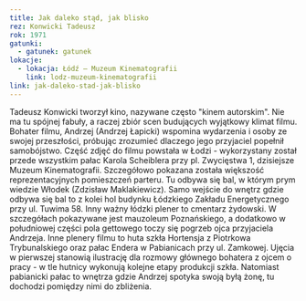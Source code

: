 ```yaml
---
title: Jak daleko stąd, jak blisko
rez: Konwicki Tadeusz
rok: 1971
gatunki: 
  - gatunek: gatunek
lokacje:
  - lokacja: Łódź – Muzeum Kinematografii
    link: lodz-muzeum-kinematografii
link: jak-daleko-stad-jak-blisko
---
```

Tadeusz Konwicki tworzył kino, nazywane często "kinem autorskim". Nie ma tu spójnej fabuły, a raczej zbiór scen budujących wyjątkowy klimat filmu. Bohater filmu, Andrzej (Andrzej Łapicki) wspomina wydarzenia i osoby ze swojej przeszłości, próbując zrozumieć dlaczego jego przyjaciel popełnił samobójstwo.
Część zdjęć do filmu powstała w Łodzi - wykorzystany został przede wszystkim pałac Karola Scheiblera przy pl. Zwycięstwa 1, dzisiejsze Muzeum Kinematografii. Szczegółowo pokazana została większość reprezentacyjnych pomieszczeń parteru. Tu odbywa się bal, w którym prym wiedzie Włodek (Zdzisław Maklakiewicz). Samo wejście do wnętrz gdzie odbywa się bal to z kolei hol budynku Łódzkiego Zakładu Energetycznego przy ul. Tuwima 58. Inny ważny łódzki plener to cmentarz żydowski. W szczegółach pokazywane jest mauzoleum Poznańskiego, a dodatkowo w południowej części pola gettowego toczy się pogrzeb ojca przyjaciela Andrzeja.
Inne plenery filmu to huta szkła Hortensja z Piotrkowa Trybunalskiego oraz pałac Endera w Pabianicach przy ul. Zamkowej. Ujęcia w pierwszej stanowią ilustrację dla rozmowy głównego bohatera z ojcem o pracy - w tle hutnicy wykonują kolejne etapy produkcji szkła. Natomiast pabianicki pałac to wnętrza gdzie Andrzej spotyka swoją byłą żonę, tu dochodzi pomiędzy nimi do zbliżenia.
